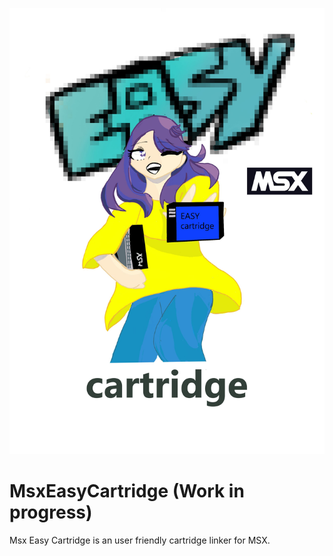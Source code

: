 ![MsxEasyCartridge](Images/EasyCartridge.jpg)
# MsxEasyCartridge (Work in progress)
Msx Easy Cartridge is an user friendly cartridge linker for MSX.
